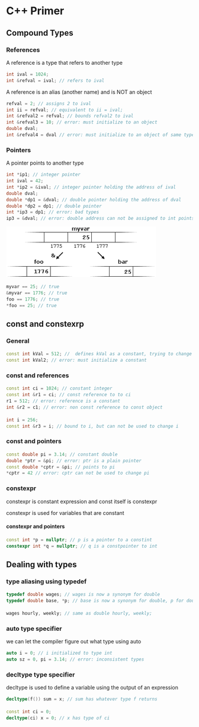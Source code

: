 # C++ Primer

## Compound Types

### References

A reference is a type that refers to another type 

```c++
int ival = 1024;
int &refval = ival; // refers to ival
```

A reference is an alias (another name) and is NOT an object

```c++
refval = 2; // assigns 2 to ival
int ii = refval; // equivalent to ii = ival;
int &refval2 = refval; // bounds refval2 to ival
int &refval3 = 10; // error: must initialize to an object
double dval;
int &refval4 = dval // error: must initialize to an object of same type
```

### Pointers

A pointer points to another type

```c++
int *ip1; // integer pointer
int ival = 42;
int *ip2 = &ival; // integer pointer holding the address of ival
double dval;
double *dp1 = &dval; // double pointer holding the address of dval
double *dp2 = dp1; // double pointer
int *ip3 = dp1; // error: bad types
ip3 = &dval; // error: double address can not be assigned to int points
```

![](../img/references.png)

```c++
myvar == 25; // true
&myvar == 1776; // true
foo == 1776; // true
*foo == 25; // true
```

## const and constexrp

### General

```c++
const int kVal = 512; //  defines kVal as a constant, trying to change kVal will result in an error
const int kVal2; // error: must initialize a constant
```

### const and references

```c++
const int ci = 1024; // constant integer
const int &r1 = ci; // const reference to to ci
r1 = 512; // error: reference is a constant
int &r2 = c1; // error: non const reference to const object

int i = 256;
const int &r3 = i; // bound to i, but can not be used to change i
```

### const and pointers

```c++
const double pi = 3.14; // constant double
double *ptr = &pi; // error: ptr is a plain pointer
const double *cptr = &pi; // points to pi
*cptr = 42 // error: cptr can not be used to change pi
```

### constexpr

constexpr is constant expression and const itself is constexpr

constexpr is used for variables that are constant

#### constexpr and pointers

```c++
const int *p = nullptr; // p is a pointer to a constint
constexpr int *q = nullptr; // q is a constpointer to int
```

## Dealing with types

### type aliasing using typedef

```c++
typedef double wages; // wages is now a synonym for double
typedef double base, *p; // base is now a synonym for double, p for double*

wages hourly, weekly; // same as double hourly, weekly;
```

### auto type specifier

we can let the compiler figure out what type using auto

```c++
auto i = 0; // i initialized to type int
auto sz = 0, pi = 3.14; // error: inconsistent types
```

### decltype type specifier

decltype is used to define a variable using the output of an expression

```c++
decltype(f()) sum = x; // sum has whatever type f returns

const int ci = 0;
decltype(ci) x = 0; // x has type of ci
```
